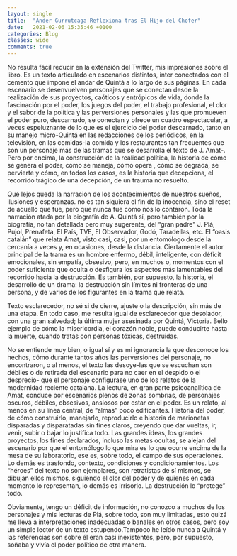 ```yaml
---
layout: single
title:  "Ander Gurrutcaga Reflexiona tras El Hijo del Chofer"
date:   2021-02-06 15:35:46 +0100
categories: Blog
classes: wide
comments: true
---
```


No resulta fácil reducir en la extensión del Twitter, mis impresiones sobre el libro. Es un texto articulado en escenarios distintos, inter conectados con el cemento que impone el andar de Quintá a lo largo de sus páginas. En cada escenario se desenvuelven personajes que se conectan desde la realización de sus proyectos, caóticos y entrópicos de vida, donde la fascinación por el poder, los juegos del poder, el trabajo profesional, el olor y el sabor de la política y las perversiones personales y las que promueven el poder puro, descarnado, se conectan y ofrece un cuadro espectacular, a veces espeluznante de lo que es el ejercicio del poder descarnado, tanto en su manejo micro-Quintá en las redacciones de los periódicos, en la televisión, en las comidas-la comida y los restaurantes tan frecuentes que son un personaje más de las tramas que se desarrolla el texto de J. Amat-. Pero por encima, la construcción de la realidad política, la historia de cómo se genera el poder, cómo se maneja, cómo opera , cómo se degrada, se pervierte y cómo, en todos los casos, es la historia que  decepciona, el recorrido trágico de una decepción, de un trauma no resuelto.

Qué lejos queda la narración de los acontecimientos de nuestros sueños, ilusiones y esperanzas. no es tan siquiera el fin de la inocencia, sino el reset de  aquello que fue, pero que nunca  fue como nos lo contaron. Toda la narración atada por la biografía de A. Quintá sí, pero también por la biografía, no tan detallada pero muy sugerente, del “gran padre" J. Plá, Pujol, Prenafeta, El País, TVE, El Observador, Godó, Taradellas, etc. El “oasis catalán” que relata Amat, visto casi, casi, por un entomólogo desde la cercanía a veces y, en ocasiones, desde la distancia. Ciertamente el autor principal de la trama es un hombre enfermo, débil, inteligente, con déficit emocionales, sin empatía, obsesivo, pero, en muchos o, momentos con el poder suficiente que oculta o desfigura los aspectos más lamentables del recorrido hacia la destrucción. Es también, por supuesto, la historia, el desarrollo de un drama: la destrucción sin límites ni fronteras de una persona, y  de varios de los figurantes en la trama que relata.

Texto esclarecedor, no sé si de cierre, ajuste o la descripción, sin más de  una etapa. En todo caso, me  resulta igual de esclarecedor que desolador, con una gran salvedad; la última mujer asesinada por Quintá, Victoria. Bello ejemplo de cómo la misericordia, el corazón noble, puede conducirte hasta la muerte, cuando tratas con personas tóxicas, destruidas.

No se entiende muy bien, o igual sí y es mi ignorancia la que desconoce los hechos, cómo durante tantos años las perversiones del personaje, no encontraron, o al menos, el texto las desoye-las que se escuchan son débiles o de retirada del escenario para no caer en el despido o el desprecio- que el personaje configurase uno de los relatos de la modernidad reciente catalana. La lectura, en gran parte psicoanalítica de Amat, conduce por escenarios plenos de zonas sombrías, de personajes oscuros, débiles, obsesivos, ansiosos por estar en el poder. Es un  relato, al menos en su línea central,  de “almas” poco edificantes. Historia del poder, de cómo construirlo, manejarlo, reproducirlo e historia de marionetas disparadas y disparatadas sin fines claros, creyendo que dar vueltas, ir, venir, subir o bajar lo justifica todo. Las grandes ideas, los grandes proyectos, los fines declarados, incluso las metas ocultas, se alejan del escenario por que el entomólogo lo que mira es lo que ocurre encima de la mesa de su laboratorio, ese es, sobre todo, el campo de sus operaciones. Lo demás es trasfondo, contexto, condiciones y condicionamientos. Los “héroes” del texto no son ejemplares, son retratistas de sí mismos, se dibujan  ellos  mismos, siguiendo el olor del poder y de quienes en cada momento lo representan, lo demás es irrisorio. La destrucción lo “protege” todo.

Obviamente, tengo un déficit de información, no conozco a muchos de los personajes y mis lecturas de Plá, sobre todo, son muy limitadas, esto quizá me lleva a interpretaciones inadecuadas o banales en otros casos, pero soy un simple lector de un texto estupendo.Tampoco he leído nunca a Quintá y las referencias son sobre él eran casi inexistentes, pero, por supuesto, soñaba y vivía el poder político de otra manera.
